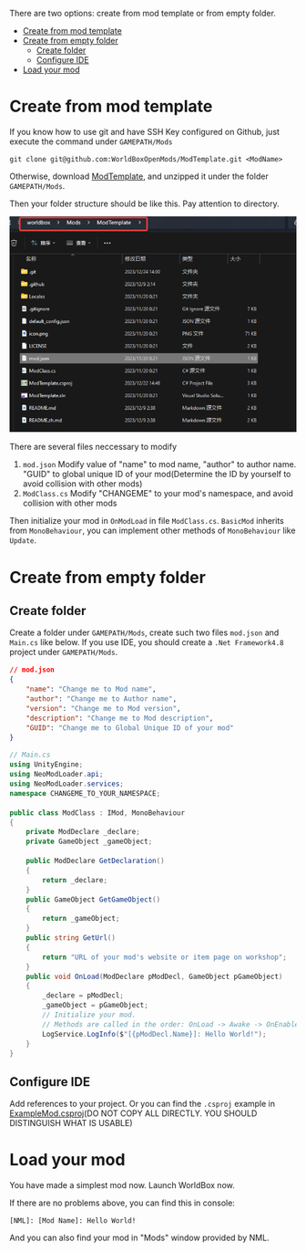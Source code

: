 There are two options: create from mod template or from empty folder.

- [Create from mod template](#create-from-mod-template)
- [Create from empty folder](#create-from-empty-folder)
  - [Create folder](#create-folder)
  - [Configure IDE](#configure-ide)
- [Load your mod](#load-your-mod)

# Create from mod template

If you know how to use git and have SSH Key configured on Github, just execute the command under `GAMEPATH/Mods`

```shell
git clone git@github.com:WorldBoxOpenMods/ModTemplate.git <ModName>
```

Otherwise, download [ModTemplate](https://github.com/WorldBoxOpenMods/ModTemplate/archive/refs/heads/master.zip), and unzipped it under the folder `GAMEPATH/Mods`.

Then your folder structure should be like this. Pay attention to directory.

![Mod Structure](../.gitbook/assets/unzip-mod-template.png)

There are several files neccessary to modify

1. `mod.json` Modify value of "name" to mod name, "author" to author name. "GUID" to global unique ID of your mod(Determine the ID by yourself to avoid collision with other mods)
2. `ModClass.cs` Modify "CHANGEME" to your mod's namespace, and avoid collision with other mods

Then initialize your mod in `OnModLoad` in file `ModClass.cs`. `BasicMod` inherits from `MonoBehaviour`, you can implement other methods of `MonoBehaviour` like `Update`. 


# Create from empty folder

## Create folder
Create a folder under `GAMEPATH/Mods`, create such two files `mod.json` and `Main.cs` like below. If you use IDE, you should create a `.Net Framework4.8` project under `GAMEPATH/Mods`. 

```json
// mod.json
{
    "name": "Change me to Mod name",
    "author": "Change me to Author name",
    "version": "Change me to Mod version",
    "description": "Change me to Mod description",
    "GUID": "Change me to Global Unique ID of your mod"
}
```

```csharp
// Main.cs
using UnityEngine;
using NeoModLoader.api;
using NeoModLoader.services;
namespace CHANGEME_TO_YOUR_NAMESPACE;

public class ModClass : IMod, MonoBehaviour
{
    private ModDeclare _declare;
    private GameObject _gameObject;
    
    public ModDeclare GetDeclaration()
    {
        return _declare;
    }
    public GameObject GetGameObject()
    {
        return _gameObject;
    }
    public string GetUrl()
    {
        return "URL of your mod's website or item page on workshop";
    }
    public void OnLoad(ModDeclare pModDecl, GameObject pGameObject)
    {
        _declare = pModDecl;
        _gameObject = pGameObject;
        // Initialize your mod.
        // Methods are called in the order: OnLoad -> Awake -> OnEnable -> Start -> Update
        LogService.LogInfo($"[{pModDecl.Name}]: Hello World!");
    }
}
```
## Configure IDE

Add references to your project. Or you can find the `.csproj` example in [ExampleMod.csproj](https://github.com/WorldBoxOpenMods/ModExample/blob/master/ExampleMod.csproj)(DO NOT COPY ALL DIRECTLY. YOU SHOULD DISTINGUISH WHAT IS USABLE)

# Load your mod

You have made a simplest mod now. Launch WorldBox now.

If there are no problems above, you can find this in console:

```log
[NML]: [Mod Name]: Hello World!
```

And you can also find your mod in "Mods" window provided by NML.